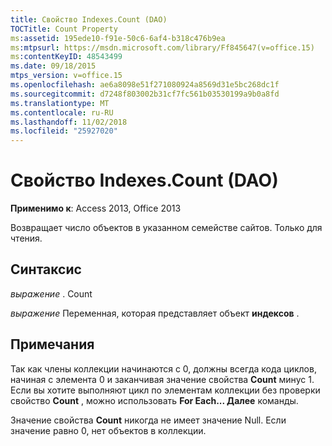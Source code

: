 ```yaml
---
title: Свойство Indexes.Count (DAO)
TOCTitle: Count Property
ms:assetid: 195ede10-f91e-50c6-6af4-b318c476b9ea
ms:mtpsurl: https://msdn.microsoft.com/library/Ff845647(v=office.15)
ms:contentKeyID: 48543499
ms.date: 09/18/2015
mtps_version: v=office.15
ms.openlocfilehash: ae6a8098e51f271080924a8569d31e5bc268dc1f
ms.sourcegitcommit: d7248f803002b31cf7fc561b03530199a9b0a8fd
ms.translationtype: MT
ms.contentlocale: ru-RU
ms.lasthandoff: 11/02/2018
ms.locfileid: "25927020"
---
```

# <a name="indexescount-property-dao"></a>Свойство Indexes.Count (DAO)


**Применимо к**: Access 2013, Office 2013

Возвращает число объектов в указанном семействе сайтов. Только для чтения.

## <a name="syntax"></a>Синтаксис

*выражение* . Count

*выражение* Переменная, которая представляет объект **индексов** .

## <a name="remarks"></a>Примечания

Так как члены коллекции начинаются с 0, должны всегда кода циклов, начиная с элемента 0 и заканчивая значение свойства **Count** минус 1. Если вы хотите выполняют цикл по элементам коллекции без проверки свойство **Count** , можно использовать **For Each... Далее** команды.

Значение свойства **Count** никогда не имеет значение Null. Если значение равно 0, нет объектов в коллекции.

